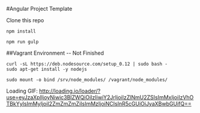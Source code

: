 #Angular Project Template

Clone this repo

```
npm install
```

```
npm run gulp
```

##Vagrant Environment -- Not Finished
```
curl -sL https://deb.nodesource.com/setup_0.12 | sudo bash -
sudo apt-get install -y nodejs
```

```
sudo mount -o bind /srv/node_modules/ /vagrant/node_modules/
```

Loading GIF: http://loading.io/loader/?use=eyJzaXplIjoyNiwic3BlZWQiOiIzIiwiY2JrIjoiIzZlNmU2ZSIsImMxIjoiIzVhOTBkYyIsImMyIjoiI2ZmZmZmZiIsImMzIjoiNCIsInR5cGUiOiJyaXBwbGUifQ==